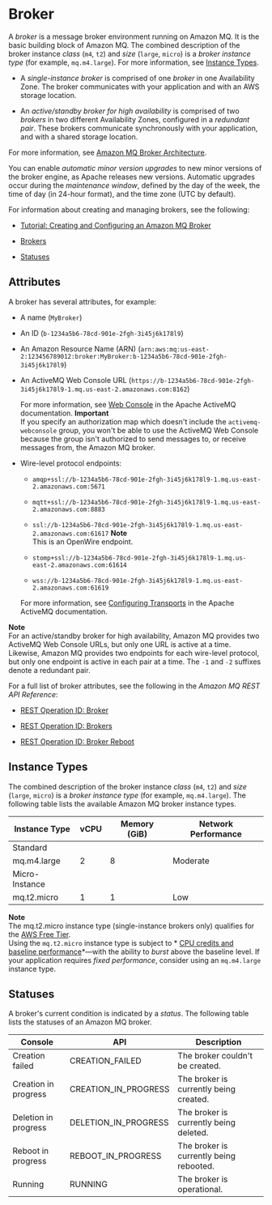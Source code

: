 # Broker<a name="broker"></a>

A *broker* is a message broker environment running on Amazon MQ\. It is the basic building block of Amazon MQ\. The combined description of the broker instance *class* \(`m4`, `t2`\) and *size* \(`large`, `micro`\) is a *broker instance type* \(for example, `mq.m4.large`\)\. For more information, see [Instance Types](#broker-instance-types)\.

+ A *single\-instance broker* is comprised of one *broker* in one Availability Zone\. The broker communicates with your application and with an AWS storage location\.

+ An *active/standby broker for high availability* is comprised of two *brokers* in two different Availability Zones, configured in a *redundant pair*\. These brokers communicate synchronously with your application, and with a shared storage location\.

For more information, see [Amazon MQ Broker Architecture](amazon-mq-broker-architecture.md)\.

You can enable *automatic minor version upgrades* to new minor versions of the broker engine, as Apache releases new versions\. Automatic upgrades occur during the *maintenance window*, defined by the day of the week, the time of day \(in 24\-hour format\), and the time zone \(UTC by default\)\.

For information about creating and managing brokers, see the following:

+ [Tutorial: Creating and Configuring an Amazon MQ Broker](amazon-mq-creating-configuring-broker.md)

+ [Brokers](amazon-mq-limits.md#broker-limits)

+ [Statuses](#broker-statuses)

## Attributes<a name="broker-attributes"></a>

A broker has several attributes, for example:

+ A name \(`MyBroker`\)

+ An ID \(`b-1234a5b6-78cd-901e-2fgh-3i45j6k178l9`\)

+ An Amazon Resource Name \(ARN\) \(`arn:aws:mq:us-east-2:123456789012:broker:MyBroker:b-1234a5b6-78cd-901e-2fgh-3i45j6k178l9`\)

+ An ActiveMQ Web Console URL \(`https://b-1234a5b6-78cd-901e-2fgh-3i45j6k178l9-1.mq.us-east-2.amazonaws.com:8162`\)

  For more information, see [Web Console](http://activemq.apache.org/web-console.html) in the Apache ActiveMQ documentation\.
**Important**  
If you specify an authorization map which doesn't include the `activemq-webconsole` group, you won't be able to use the ActiveMQ Web Console because the group isn't authorized to send messages to, or receive messages from, the Amazon MQ broker\.

+ Wire\-level protocol endpoints:

  + `amqp+ssl://b-1234a5b6-78cd-901e-2fgh-3i45j6k178l9-1.mq.us-east-2.amazonaws.com:5671`

  + `mqtt+ssl://b-1234a5b6-78cd-901e-2fgh-3i45j6k178l9-1.mq.us-east-2.amazonaws.com:8883`

  + `ssl://b-1234a5b6-78cd-901e-2fgh-3i45j6k178l9-1.mq.us-east-2.amazonaws.com:61617`
**Note**  
This is an OpenWire endpoint\.

  + `stomp+ssl://b-1234a5b6-78cd-901e-2fgh-3i45j6k178l9-1.mq.us-east-2.amazonaws.com:61614`

  + `wss://b-1234a5b6-78cd-901e-2fgh-3i45j6k178l9-1.mq.us-east-2.amazonaws.com:61619`

  For more information, see [Configuring Transports](http://activemq.apache.org/configuring-transports.html) in the Apache ActiveMQ documentation\.

**Note**  
For an active/standby broker for high availability, Amazon MQ provides two ActiveMQ Web Console URLs, but only one URL is active at a time\. Likewise, Amazon MQ provides two endpoints for each wire\-level protocol, but only one endpoint is active in each pair at a time\. The `-1` and `-2` suffixes denote a redundant pair\.

For a full list of broker attributes, see the following in the *Amazon MQ REST API Reference*:

+ [REST Operation ID: Broker](http://docs.aws.amazon.com/amazon-mq/latest/api-reference/rest-api-broker.html)

+ [REST Operation ID: Brokers](http://docs.aws.amazon.com/amazon-mq/latest/api-reference/rest-api-brokers.html)

+ [REST Operation ID: Broker Reboot](http://docs.aws.amazon.com/amazon-mq/latest/api-reference/rest-api-broker-reboot.html)

## Instance Types<a name="broker-instance-types"></a>

The combined description of the broker instance *class* \(`m4`, `t2`\) and *size* \(`large`, `micro`\) is a *broker instance type* \(for example, `mq.m4.large`\)\. The following table lists the available Amazon MQ broker instance types\.


| Instance Type | vCPU | Memory \(GiB\) | Network Performance | 
| --- | --- | --- | --- | 
| Standard | 
| mq\.m4\.large | 2 | 8 | Moderate | 
| Micro\-Instance | 
| mq\.t2\.micro | 1 | 1 | Low | 

**Note**  
The mq\.t2\.micro instance type \(single\-instance brokers only\) qualifies for the [AWS Free Tier](https://aws.amazon.com/free/)\.  
Using the `mq.t2.micro` instance type is subject to * [CPU credits and baseline performance](http://docs.aws.amazon.com/AWSEC2/latest/DeveloperGuide/t2-credits-baseline-concepts.html)*—with the ability to *burst* above the baseline level\. If your application requires *fixed performance*, consider using an `mq.m4.large` instance type\.

## Statuses<a name="broker-statuses"></a>

A broker's current condition is indicated by a *status*\. The following table lists the statuses of an Amazon MQ broker\.


| Console | API | Description | 
| --- | --- | --- | 
| Creation failed | CREATION\_FAILED | The broker couldn't be created\. | 
| Creation in progress | CREATION\_IN\_PROGRESS | The broker is currently being created\. | 
| Deletion in progress | DELETION\_IN\_PROGRESS | The broker is currently being deleted\. | 
| Reboot in progress | REBOOT\_IN\_PROGRESS | The broker is currently being rebooted\. | 
| Running | RUNNING | The broker is operational\. | 